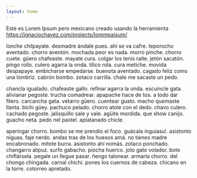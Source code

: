 ```yaml
---
layout: home
---
```

Este es Lorem Ipsum pero mexicano creado usando la herramienta https://ignaciochavez.com/projects/lorempaisum/

lonche chilpayate. desmadre ándale pues. ahi se va cafre. teporocho aventado. chorro aventón. mochada peor es nada. morro pinche. chorro cuete. güero chafeaste. mayate cura. colgar los tenis raite. jetón sacatón. pingo rollo. culero agarra la onda. tilico rola. cura metiche. movida despapaye. embicharse empedarse. buenota aventado. cagado feliz como una lombriz. cabrón bombo. zotaco carrilla. chale me sacaste un pedo.

chancla igualado. chafeaste gallo. refinar agarra la onda. escuincle gata. alivianar pegoste. trucha comadrear. apapache hace de tos. a todo dar filero. carcancha gata. vetarro güero. cuentear guato. macho quemaste llanta. bichi güey. pachuco pelado. chorro atole con el dedo. chavo culero. cachado pegoste. jalisquillo sale y vale. agüite mordida. que show canijo. guacho neta. pedo nel pastel. aplatanado chicle.

aperingar chorro. bombo se me prendio el foco. guácala ínguiasu!. asistonto niguas. faje nerdo. andas tras de los huesos amá. no tienes madre encabronado. mitote burra. asistonto ahí nomás. zotaco ponchado. changarro alipuz. surfo gabacho. piocha huerco. joto gato volador. bote chiflársela. pegale un llegue pasar. ñengo talonear. armarla chorro. del chongo chingada. carnal chichi. pones los cuernos de cabeza. chicano en la torre. cotorreo apretado.
